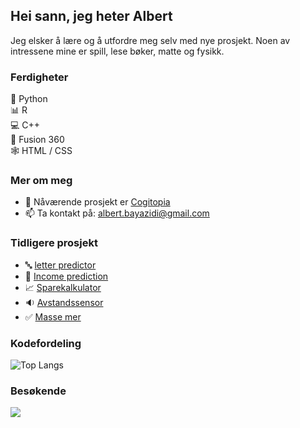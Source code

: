 ## Hei sann, jeg heter Albert
Jeg elsker å lære og å utfordre meg selv med nye prosjekt.
Noen av intressene mine er spill, lese bøker, matte og fysikk.

### Ferdigheter

🐍 Python  
:bar_chart: R  
💻 C++  
🗿  Fusion 360   
🕸️ HTML / CSS    


### Mer om meg

- 🔭 Nåværende prosjekt er [Cogitopia](https://github.com/CogitoNTNU/cogitopia)
- 📫 Ta kontakt på: albert.bayazidi@gmail.com  
  
  
### Tidligere prosjekt 
- :abc: [letter predictor](https://github.com/albertbayazidi/Emnist_letter_predictor/blob/main/imgrec.ipynb)
- :crystal_ball:  [Income prediction](https://github.com/albertbayazidi/us_income_prediction)
- :chart_with_upwards_trend: [Sparekalkulator](https://github.com/albertbayazidi/Sparekalkulator/blob/main/spare_kalkulator.ipynb) 
- :sound: [Avstandssensor](https://github.com/albertbayazidi/Ultrasound_distance_measuring) 
- :white_check_mark: [Masse mer](https://github.com/albertbayazidi?tab=repositories)
  
### Kodefordeling  

![Top Langs](https://github-readme-stats.vercel.app/api/top-langs/?username=albertbayazidi&layout=compact&theme=dark)

### Besøkende
<p> 
  <img src="https://profile-counter.glitch.me/albertbayazidi/count.svg"/>
</p>


